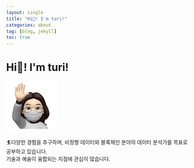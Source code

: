 ```yaml
---
layout: single
title: "Hi👋! I'm turi!"
categories: about
tag: [blog, jekyll]
toc: true
---
```


# Hi👋! I'm turi!

<img src="../images/2021-11-03-first/author-logo.png" alt="author-logo" style="zoom: 33%;" />

🏄‍다양한 경험을 추구하며, 
비정형 데이터와 블록체인 분야의 데이터 분석가를 목표로 공부하고 있습니다.  
기술과 예술이 융합되는 지점에 관심이 많습니다.
